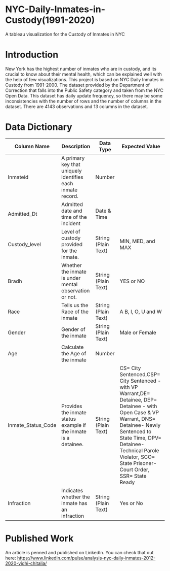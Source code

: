 # NYC-Daily-Inmates-in-Custody(1991-2020)
A tableau visualization for the Custody of Inmates in NYC
# Introduction
New York has the highest number of inmates who are in custody, and its crucial to know about their mental health, which can be explained well with the help of few visualizations. 
This project is based on NYC Daily Inmates in Custody from 1991-2000. 
The dataset provided by the Department of Correction that falls into the Public Safety category and taken from the NYC Open Data. 
This dataset has daily update frequency, so there may be some inconsistencies with the number of rows and the number of columns in the dataset. 
There are 4143 observations and 13 columns in the dataset. 

# Data Dictionary

| Column Name | Description | Data Type | Expected Value |
|------------ |------------ | -----------| ------------- |
| Inmateid| A primary key that uniquely identifies each inmate record.| Number| |
| Admitted_Dt| Admitted date and time of the incident| Date & Time| |
| Custody_level | Level of custody provided for the inmate. | String (Plain Text) | MIN, MED, and MAX|
| Bradh| Whether the inmate is under mental observation or not.| String (Plain Text) | YES or NO|
| Race | Tells us the Race of the inmate| String (Plain Text) | A B, I, O, U and W|
| Gender| Gender of the inmate | String (Plain Text)| Male or Female|
| Age| Calculate the Age of the inmate | Number| |
| Inmate_Status_Code| Provides the inmate status example if the inmate is a detainee. | String (Plain Text) | CS= City Sentenced,CSP= City Sentenced - with VP Warrant,DE= Detainee, DEP= Detainee - with Open Case & VP Warrant, DNS= Detainee- Newly Sentenced to State Time, DPV= Detainee- Technical Parole Violator, SCO= State Prisoner- Court Order, SSR= State Ready |
| Infraction | Indicates whether the inmate has an infraction | String (Plain Text) | Yes or No|

# Published Work
An article is penned and published on LinkedIn. You can check that out here: https://www.linkedin.com/pulse/analysis-nyc-daily-inmates-2012-2020-vidhi-chitalia/
